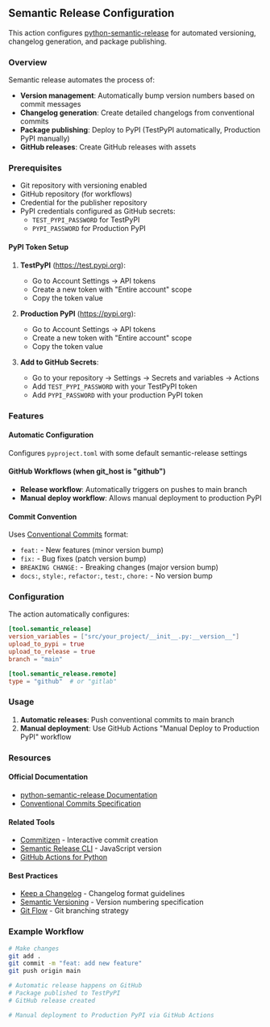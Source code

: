 ## Semantic Release Configuration

This action configures [python-semantic-release](https://python-semantic-release.readthedocs.io/) for automated versioning, changelog generation, and package publishing.

### Overview

Semantic release automates the process of:
- **Version management**: Automatically bump version numbers based on commit messages
- **Changelog generation**: Create detailed changelogs from conventional commits
- **Package publishing**: Deploy to PyPI (TestPyPI automatically, Production PyPI manually)
- **GitHub releases**: Create GitHub releases with assets

### Prerequisites

- Git repository with versioning enabled
- GitHub repository (for workflows)
- Credential for the publisher repository
- PyPI credentials configured as GitHub secrets:
  - `TEST_PYPI_PASSWORD` for TestPyPI
  - `PYPI_PASSWORD` for Production PyPI

#### PyPI Token Setup

1. **TestPyPI** (https://test.pypi.org):
   - Go to Account Settings → API tokens
   - Create a new token with "Entire account" scope
   - Copy the token value

2. **Production PyPI** (https://pypi.org):
   - Go to Account Settings → API tokens
   - Create a new token with "Entire account" scope
   - Copy the token value

3. **Add to GitHub Secrets**:
   - Go to your repository → Settings → Secrets and variables → Actions
   - Add `TEST_PYPI_PASSWORD` with your TestPyPI token
   - Add `PYPI_PASSWORD` with your production PyPI token

### Features

#### Automatic Configuration
Configures `pyproject.toml` with some default semantic-release settings


#### GitHub Workflows (when git_host is "github")
- **Release workflow**: Automatically triggers on pushes to main branch
- **Manual deploy workflow**: Allows manual deployment to production PyPI

#### Commit Convention
Uses [Conventional Commits](https://www.conventionalcommits.org/) format:
- `feat:` - New features (minor version bump)
- `fix:` - Bug fixes (patch version bump)
- `BREAKING CHANGE:` - Breaking changes (major version bump)
- `docs:`, `style:`, `refactor:`, `test:`, `chore:` - No version bump



### Configuration

The action automatically configures:
```toml
[tool.semantic_release]
version_variables = ["src/your_project/__init__.py:__version__"]
upload_to_pypi = true
upload_to_release = true
branch = "main"

[tool.semantic_release.remote]
type = "github"  # or "gitlab"
```

### Usage

1. **Automatic releases**: Push conventional commits to main branch
2. **Manual deployment**: Use GitHub Actions "Manual Deploy to Production PyPI" workflow

### Resources

#### Official Documentation
- [python-semantic-release Documentation](https://python-semantic-release.readthedocs.io/)
- [Conventional Commits Specification](https://www.conventionalcommits.org/)

#### Related Tools
- [Commitizen](https://commitizen-tools.github.io/commitizen/) - Interactive commit creation
- [Semantic Release CLI](https://github.com/semantic-release/semantic-release) - JavaScript version
- [GitHub Actions for Python](https://docs.github.com/en/actions/automating-builds-and-tests/building-and-testing-python)

#### Best Practices
- [Keep a Changelog](https://keepachangelog.com/) - Changelog format guidelines
- [Semantic Versioning](https://semver.org/) - Version numbering specification
- [Git Flow](https://nvie.com/posts/a-successful-git-branching-model/) - Git branching strategy

### Example Workflow

```bash
# Make changes
git add .
git commit -m "feat: add new feature"
git push origin main

# Automatic release happens on GitHub
# Package published to TestPyPI
# GitHub release created

# Manual deployment to Production PyPI via GitHub Actions
```
